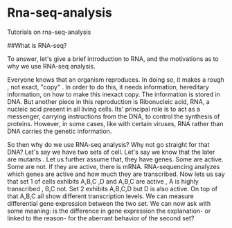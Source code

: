 # Rna-seq-analysis
Tutorials on rna-seq-analysis

##What is RNA-seq? 

To answer, let's give a brief introduction to RNA, and the motivations as to why we use RNA-seq analysis.  

Everyone knows that an organism reproduces. In doing so, it makes a rough , not exact, "copy" . In order to do this, it needs information, hereditary information, on how to make this inexact copy.  The information is stored in DNA. But another piece in this reproduction is Ribonucleic acid, RNA, a nucleic acid present in all living cells. Its' principal role is to act as a messenger, carrying instructions from the DNA, to control the synthesis of proteins. However, in some cases, like with certain viruses, RNA rather than DNA carries the genetic information.

So then why do we use RNA-seq analysis? Why not go straight for that DNA? Let's say we have two sets of cell.  Let's say we know that the later are mutants . Let us further assume that, they have genes. Some are active. Some are not. If they are active, there is mRNA. RNA-sequencing analyzes which genes are active and how much they are transcribed. Now lets us say that set 1 of cells exhibits A,B,C ,D and A,B,C are active , A is highly transcribed , B,C not. Set 2 exhibits A,B,C,D but D is also active. On top of that A,B,C all show different transcription levels. We can measure differential gene expression between the two set. We can now ask with some meaning: is the difference in gene expression the explanation- or linked to the reason- for the aberrant behavior of the second set? 

